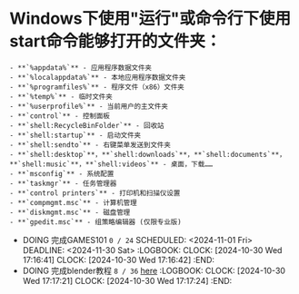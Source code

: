 # Windows下使用"运行"或命令行下使用start命令能够打开的文件夹：
	- **`%appdata%`** - 应用程序数据文件夹
	- **`%localappdata%`** - 本地应用程序数据文件夹
	- **`%programfiles%`** - 程序文件（x86）文件夹
	- **`%temp%`** - 临时文件夹
	- **`%userprofile%`** - 当前用户的主文件夹
	- **`control`** - 控制面板
	- **`shell:RecycleBinFolder`** - 回收站
	- **`shell:startup`** - 启动文件夹
	- **`shell:sendto`** - 右键菜单发送到文件夹
	- **`shell:desktop`**，**`shell:downloads`**，**`shell:documents`**，**`shell:music`**，**`shell:videos`** - 桌面，下载……
	- **`msconfig`** - 系统配置
	- **`taskmgr`** - 任务管理器
	- **`control printers`** - 打印机和扫描仪设置
	- **`compmgmt.msc`** - 计算机管理
	- **`diskmgmt.msc`** - 磁盘管理
	- **`gpedit.msc`** - 组策略编辑器 (仅限专业版)
- DOING 完成GAMES101 `0 / 24`
  SCHEDULED: <2024-11-01 Fri>
  DEADLINE: <2024-11-30 Sat>
  :LOGBOOK:
  CLOCK: [2024-10-30 Wed 17:16:41]
  CLOCK: [2024-10-30 Wed 17:16:42]
  :END:
- DOING 完成blender教程 `8 / 36` [here](https://www.bilibili.com/video/BV14u41147YH)
  :LOGBOOK:
  CLOCK: [2024-10-30 Wed 17:17:21]
  CLOCK: [2024-10-30 Wed 17:17:24]
  :END: